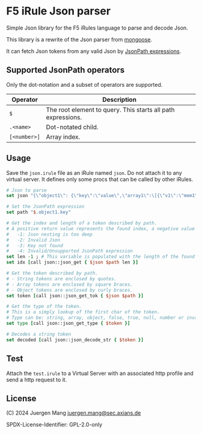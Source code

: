 # F5 iRule Json parser

Simple Json library for the F5 iRules language to parse and decode Json.

This library is a rewrite of the Json parser from [mongoose](https://github.com/cesanta/mongoose).

It can fetch Json tokens from any valid Json by [JsonPath expressions](https://github.com/json-path/JsonPath).

## Supported JsonPath operators

Only the dot-notation and a subset of operators are supported.

| Operator | Description |
| -------- | ----------- |
| `$` | The root element to query. This starts all path expressions. |
| `.<name>` | Dot-notated child. |
| `[<number>]` | Array index. |

## Usage

Save the `json.irule` file as an iRule named `json`. Do not attach it to any virtual server. It defines only some procs that can be called by other iRules.

```tcl
# Json to parse
set json "{\"object1\": {\"key\":\"value\",\"array1\":\[{\"v1\":\"mem1\",\"v2\":\"mem2\"},{\"v3\":\"mem3\"}\],\"num1\":1},\"bool2\":true}"

# Set the JsonPath expression
set path "$.object1.key"

# Get the index and length of a token described by path.
# A positive return value represents the found index, a negative value describes an error:
#   -1: Json nesting is too deep
#   -2: Invalid Json
#   -3: Key not found
#   -4: Invalid/Unsupported JsonPath expression
set len -1 ; # This variable is populated with the length of the found token.
set idx [call json::json_get { $json $path len }]

# Get the token described by path.
# - String tokens are enclosed by quotes.
# - Array tokens are enclosed by square braces.
# - Object tokens are enclosed by curly braces.
set token [call json::json_get_tok { $json $path }]

# Get the type of the token.
# This is a simply lookup of the first char of the token.
# Type can be: string, array, object, false, true, null, number or invalid
set type [call json::json_get_type { $token }]

# Decodes a string token
set decoded [call json::json_decode_str { $token }]
```

## Test

Attach the `test.irule` to a Virtual Server with an associated http profile and send a http request to it.

## License

(C) 2024 Juergen Mang <juergen.mang@sec.axians.de>

SPDX-License-Identifier: GPL-2.0-only
